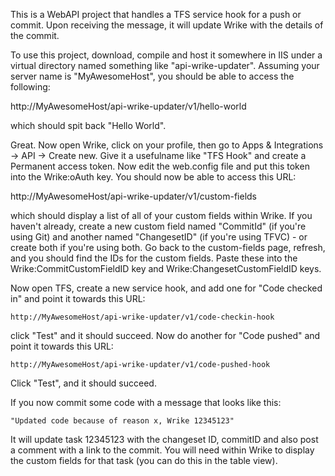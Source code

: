 This is a WebAPI project that handles a TFS service hook for a push or commit. Upon receiving the message, it will update Wrike with the details of the commit. 

To use this project, download, compile and host it somewhere in IIS under a virtual directory named something like "api-wrike-updater". Assuming your server name is "MyAwesomeHost", you should be able to access the following:

http://MyAwesomeHost/api-wrike-updater/v1/hello-world

which should spit back "Hello World". 

Great. Now open Wrike, click on your profile, then go to Apps & Integrations -> API -> Create new. Give it a usefulname like "TFS Hook" and create a Permanent access token. Now edit the web.config file and put this token into the Wrike:oAuth key. You should now be able to access this URL:

http://MyAwesomeHost/api-wrike-updater/v1/custom-fields

which should display a list of all of your custom fields within Wrike. If you haven't already, create a new custom field named "CommitId" (if you're using Git) and another named "ChangesetID" (if you're using TFVC) - or create both if you're using both. Go back to the custom-fields page, refresh, and you should find the IDs for the custom fields. Paste these into the Wrike:CommitCustomFieldID key and Wrike:ChangesetCustomFieldID keys.

Now open TFS, create a new service hook, and add one for "Code checked in" and point it towards this URL:

	http://MyAwesomeHost/api-wrike-updater/v1/code-checkin-hook

click "Test" and it should succeed. Now do another for "Code pushed" and point it towards this URL:

	http://MyAwesomeHost/api-wrike-updater/v1/code-pushed-hook

Click "Test", and it should succeed.

If you now commit some code with a message that looks like this:

	"Updated code because of reason x, Wrike 12345123"

It will update task 12345123 with the changeset ID, commitID and also post a comment with a link to the commit. You will need within Wrike to display the custom fields for that task (you can do this in the table view).
